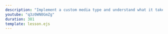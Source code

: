 ```yaml
---
description: "Implement a custom media type and understand what it takes to get it working. Create a new MessageBodyWriter for your media type and verify that the right response is returned for the right media type."
youtube: "q3z0WN0GmZg"
duration: 381
template: lesson.ejs
---
```

